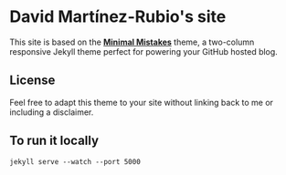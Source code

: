 # David Martínez-Rubio's site

This site is based on the **[Minimal Mistakes](http://mmistakes.github.io/minimal-mistakes)** theme, a two-column responsive Jekyll theme perfect for powering your GitHub hosted blog.


## License

Feel free to adapt this theme to your site without linking back to me or including a disclaimer.

## To run it locally
```
jekyll serve --watch --port 5000
```
